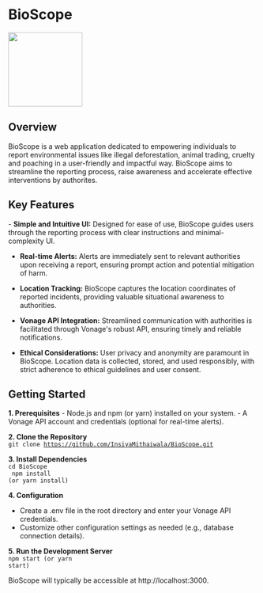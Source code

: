 # BioScope
<img src="https://dishapatel126.github.io/hosted-assets/bioscope.png" style="width:150px; height: auto">
<h2>Overview</h2>
<p>BioScope is a web application dedicated to empowering individuals to report environmental issues like illegal deforestation, animal trading, cruelty and poaching in a user-friendly and impactful way. BioScope aims to streamline the reporting process, raise awareness and accelerate effective interventions by authorites.</p>

<h2>Key Features</h2>
- <b>Simple and Intuitive UI:</b> Designed for ease of use, BioScope guides users through the reporting process with clear instructions and minimal-complexity UI.

- <b>Real-time Alerts:</b> Alerts are immediately sent to relevant authorities upon receiving a report, ensuring prompt action and potential mitigation of harm.

- <b>Location Tracking:</b> BioScope captures the location coordinates of reported incidents, providing valuable situational awareness to authorities.
  
- <b>Vonage API Integration:</b> Streamlined communication with authorities is facilitated through Vonage's robust API, ensuring timely and reliable notifications.
  
- <b>Ethical Considerations:</b> User privacy and anonymity are paramount in BioScope. Location data is collected, stored, and used responsibly, with strict adherence to ethical guidelines and user consent.

<h2>Getting Started</h2>
<b>1. Prerequisites</b>
- Node.js and npm (or yarn) installed on your system.
- A Vonage API account and credentials (optional for real-time alerts).

<b>2. Clone the Repository</b><br>
<code>git clone https://github.com/InsiyaMithaiwala/BioScope.git</code>

<b>3. Install Dependencies</b><br>
<code>cd BioScope <br>
npm install (or yarn install)</code>

<b>4. Configuration</b>
- Create a .env file in the root directory and enter your Vonage API credentials.
- Customize other configuration settings as needed (e.g., database connection details).

<b>5. Run the Development Server</b><br>
<code>npm start (or yarn start)</code>

BioScope will typically be accessible at http://localhost:3000.
